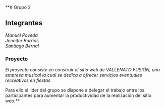 **# Grupo 2

## Integrantes

_Manuel Poveda_ <br>
_Jennifer Barrios_ <br>
_Santiago Bernal_

### Proyecto

_El proyecto consiste en construir el sitio web de VALLENATO FUSIÖN, una empresa musical la cual se dedica a ofrecer servicios eventuales recreativos en fiestas_

Para ello el lider del grupo se dispone a delegar el trabajo entre los participantes para aumentar la productividad de la realización del sitio web.**

